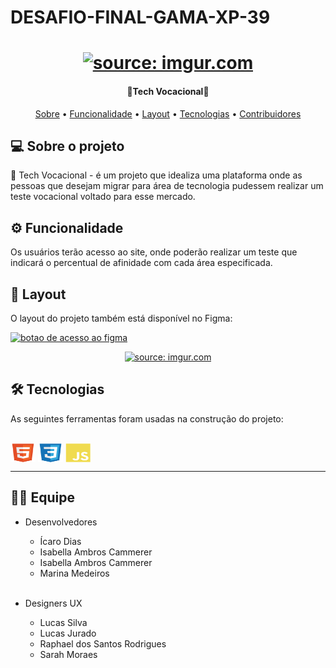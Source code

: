 # DESAFIO-FINAL-GAMA-XP-39

<h1 align="center">
 <a href="https://imgur.com/SEx2iYg"><img src="https://i.imgur.com/SEx2iYg.png?1" title="source: imgur.com" /></a>
</h1>

<h4 align="center"> 
  🚀Tech Vocacional🚀
</h4>

<p align="center">
 <a href="#-sobre-o-projeto">Sobre</a> •
 <a href="-funcionalidade">Funcionalidade</a> •
 <a href="#-layout">Layout</a> •
 <a href="#-tecnologias">Tecnologias</a> • 
 <a href="#-equipe">Contribuidores</a>
</p>


## 💻 Sobre o projeto

🚀 Tech Vocacional - é um projeto que idealiza uma plataforma onde as pessoas que desejam migrar para área de tecnologia pudessem realizar um teste vocacional voltado para esse mercado.

## ⚙️ Funcionalidade

Os usuários terão acesso ao site, onde poderão realizar um teste que indicará o percentual de afinidade com cada área especificada.

## 🎨 Layout 

O layout do projeto também está disponível no Figma:

<a href="https://www.figma.com/proto/j4G7BBZgN5vaf4lcPr8sWI/Desafio-Final?page-id=0%3A1&node-id=36%3A153&viewport=241%2C48%2C0.1&scaling=min-zoom&starting-point-node-id=36%3A153&show-proto-sidebar=1">
  <img alt="botao de acesso ao figma" src="https://img.shields.io/badge/Acessar%20Layout%20-Figma-%2304D361">
</a>

<a href="https://imgur.com/uSJNDt5" style="display: flex; align-items: flex-start; justify-content: center;"><img src="https://i.imgur.com/uSJNDt5.png" title="source: imgur.com" /></a>

## 🛠 Tecnologias

As seguintes ferramentas foram usadas na construção do projeto:
<div style="display: inline_block"><br>
  <img align="center" alt="HTML" height="30" width="40" src="https://raw.githubusercontent.com/devicons/devicon/master/icons/html5/html5-original.svg"/>
  <img align="center" alt="CSS" height="30" width="40" src="https://raw.githubusercontent.com/devicons/devicon/master/icons/css3/css3-original.svg"/> 
  <img align="center" alt="Js" height="30" width="40" src="https://raw.githubusercontent.com/devicons/devicon/master/icons/javascript/javascript-plain.svg"/>
 </div>

---

## 👨‍💻 Equipe

- Desenvolvedores
  - Ícaro Dias
  - Isabella Ambros Cammerer
  - Isabella Ambros Cammerer
  - Marina Medeiros
  
  <br/>
- Designers UX
  - Lucas Silva
  - Lucas Jurado
  - Raphael dos Santos Rodrigues
  - Sarah Moraes

